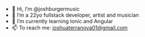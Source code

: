 - 👋 Hi, I’m @joshburgermusic
- 👀 I’m a 22yo fullstack developer, artist and musician
- 🌱 I’m currently learning Ionic and Angular
- 📫 To reach me: joshuaterranova01@gmail.com
